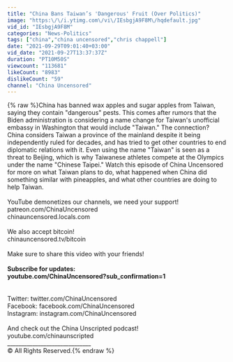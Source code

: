 ```yaml
---
title: "China Bans Taiwan’s 'Dangerous' Fruit (Over Politics)"
image: "https:\/\/i.ytimg.com\/vi\/IEsbgjA9F8M\/hqdefault.jpg"
vid_id: "IEsbgjA9F8M"
categories: "News-Politics"
tags: ["china","china uncensored","chris chappell"]
date: "2021-09-29T09:01:40+03:00"
vid_date: "2021-09-27T13:37:37Z"
duration: "PT10M50S"
viewcount: "113681"
likeCount: "8983"
dislikeCount: "59"
channel: "China Uncensored"
---
```

{% raw %}China has banned wax apples and sugar apples from Taiwan, saying they contain &quot;dangerous&quot; pests. This comes after rumors that the Biden administration is considering a name change for Taiwan's unofficial embassy in Washington that would include &quot;Taiwan.&quot; The connection? China considers Taiwan a province of the mainland despite it being independently ruled for decades, and has tried to get other countries to end diplomatic relations with it. Even using the name &quot;Taiwan&quot; is seen as a threat to Beijing, which is why Taiwanese athletes compete at the Olympics under the name &quot;Chinese Taipei.&quot; Watch this episode of China Uncensored for more on what Taiwan plans to do, what happened when China did something similar with pineapples, and what other countries are doing to help Taiwan. <br /><br />YouTube demonetizes our channels, we need your support!<br />patreon.com/ChinaUncensored<br />chinauncensored.locals.com<br /><br />We also accept bitcoin!<br />chinauncensored.tv/bitcoin<br /><br />Make sure to share this video with your friends!<br />______________________________<br />Subscribe for updates:<br />youtube.com/ChinaUncensored?sub_confirmation=1<br /><br />______________________________<br />Twitter: twitter.com/ChinaUncensored<br />Facebook: facebook.com/ChinaUncensored<br />Instagram: instagram.com/ChinaUncensored<br /><br />And check out the China Unscripted podcast!<br />youtube.com/chinaunscripted<br />______________________________<br />© All Rights Reserved.{% endraw %}
